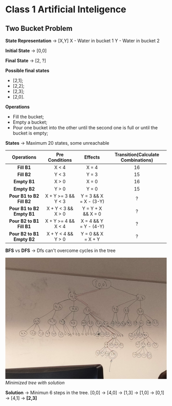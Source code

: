 # **Class 1 Artificial Inteligence**

## **Two Bucket Problem**

**State Representation** -> [X,Y] X - Water in bucket 1 Y - Water in bucket 2

**Initial State** -> [0,0]

**Final State** -> [2, ?]
 
**Possible final states**
* [2,1]; 
* [2,2]; 
* [2,3]; 
* [2,0].

**Operations**
* Fill the bucket; 
* Empty a bucket;
* Pour one bucket into the other until the second one is full or until the bucket is empty;

**States** -> Maximum 20 states, some unreachable

| **Operations** | **Pre Conditions** | **Effects** | **Transition(Calculate Combinations)** |
| :---------:| :------------: | :-----: | :--------: |
| **Fill B1** | X < 4 | X = 4 | 16 |
| **Fill B2** | Y < 3 | Y = 3 | 15 | 
| **Empty B1** | X > 0 | X = 0 | 16 | 
| **Empty B2** | Y > 0 | Y = 0 | 15 |
| **Pour B1 to B2 Fill B2** | X + Y >= 3 && Y < 3 | Y = 3 && X = X - (3-Y) | ? |
| **Pour B1 to B2 Empty B1** | X + Y < 3 && X > 0 | Y = Y + X && X = 0 | ? |
| **Pour B2 to B1 Fill B1** | X + Y >= 4 && X < 4 | X = 4 && Y = Y - (4-Y) | ? |
| **Pour B2 to B1 Empty B2** | X + Y < 4 && Y > 0 | Y = 0 && X = X + Y | ? |

**BFS** vs **DFS** -> Dfs can't overcome cycles in the tree

![Two Buckets](Pictures/twobuckets.jpg)
*Minimized tree with solution*

**Solution** -> Minimun 6 steps in the tree. [0,0] -> [4,0] -> [1,3] -> [1,0] -> [0,1] -> [4,1] -> **[2,3]**
